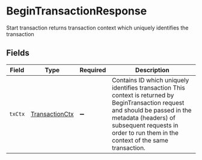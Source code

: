 # BeginTransactionResponse

Start transaction returns transaction context  which uniquely identifies the transaction


## Fields

| Field                                                                                                                                                                                                                                     | Type                                                                                                                                                                                                                                      | Required                                                                                                                                                                                                                                  | Description                                                                                                                                                                                                                               |
| ----------------------------------------------------------------------------------------------------------------------------------------------------------------------------------------------------------------------------------------- | ----------------------------------------------------------------------------------------------------------------------------------------------------------------------------------------------------------------------------------------- | ----------------------------------------------------------------------------------------------------------------------------------------------------------------------------------------------------------------------------------------- | ----------------------------------------------------------------------------------------------------------------------------------------------------------------------------------------------------------------------------------------- |
| `txCtx`                                                                                                                                                                                                                                   | [TransactionCtx](../../models/shared/transactionctx.md)                                                                                                                                                                                   | :heavy_minus_sign:                                                                                                                                                                                                                        | Contains ID which uniquely identifies transaction This context is returned by BeginTransaction request and should be passed in the metadata (headers) of subsequent requests in order to run them in the context of the same transaction. |